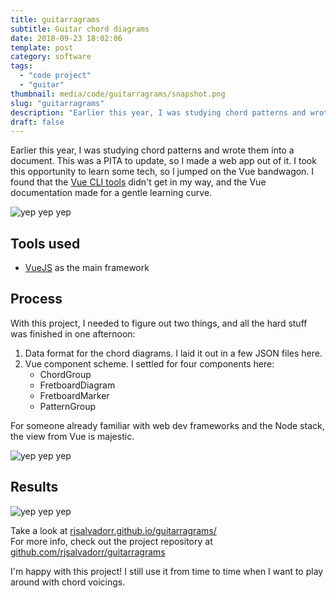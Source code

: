 ```yaml
---
title: guitarragrams
subtitle: Guitar chord diagrams
date: 2018-09-23 18:02:06
template: post
category: software
tags:
  - "code project"
  - "guitar"
thumbnail: media/code/guitarragrams/snapshot.png
slug: "guitarragrams"
description: "Earlier this year, I was studying chord patterns and wrote them into a document. This was a PITA to update, so I made a web app out of it."
draft: false
---
```


Earlier this year, I was studying chord patterns and wrote them into a document.
This was a PITA to update, so I made a web app out of it. <!-- more --> I took this opportunity to learn some tech, so I jumped on the Vue bandwagon. I found that the [Vue CLI tools](https://cli.vuejs.org/guide/creating-a-project.html) didn't get in my way,
and the Vue documentation made for a gentle learning curve.

![yep yep yep](/media/code/guitarragrams/sketch-1.jpg "yep yep")

## Tools used

- [VueJS](https://vuejs.org/) as the main framework

## Process

With this project, I needed to figure out two things, and all the hard stuff was finished in one afternoon:

1. Data format for the chord diagrams. I laid it out in a few JSON files here.
1. Vue component scheme. I settled for four components here:
    + ChordGroup
    + FretboardDiagram
    + FretboardMarker
    + PatternGroup

For someone already familiar with web dev frameworks and the Node stack, the view from Vue is majestic.

![yep yep yep](/media/code/guitarragrams/sketch-2.jpg "yep yep")

## Results

![yep yep yep](/media/code/guitarragrams/snapshot.png "yep yep")

Take a look at [rjsalvadorr.github.io/guitarragrams/](https://rjsalvadorr.github.io/guitarragrams/)  
For more info, check out the project repository at [github.com/rjsalvadorr/guitarragrams](https://github.com/rjsalvadorr/guitarragrams)

I'm happy with this project! I still use it from time to time when I want to play around with chord voicings.
